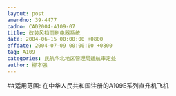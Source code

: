 ```yaml
---
layout: post
amendno: 39-4477
cadno: CAD2004-A109-07
title: 改装风挡雨刷电器系统
date: 2004-06-15 00:00:00 +0800
effdate: 2004-07-09 00:00:00 +0800
tag: A109
categories: 民航华北地区管理局适航审定处
author: 柳本强
---
```


##适用范围:
在中华人民共和国注册的A109E系列直升机飞机

